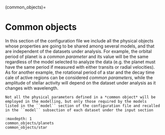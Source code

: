 (common_objects)=

# Common objects

In this section of the configuration file we include all the physical objects
whose properties are going to be shared among several models, and that are
independent of the datasets under analysis.
For example, the orbital period of planet is a *common parameter* and its value
will be the same regardless of the model selected to analyze the data (e.g. the
planet must have the same period if measured with either transits or radial velocities).
As for another example, the rotational period of a star and the decay time cale
of active regions can be considered *common parameters*, while the amplitude
of stellar activity will depend on the dataset under analysis as it changes with wavelength.

```{note} 
Not all the physical parameters defined in a *common object* will be employed in the modelling, but only those required by the models listed in the ``model`` section of the configuration file and recalled in the ``model`` subsection of each dataset under the input section
```

```{toctree}
:maxdepth: 1
common_objects/planets
common_objects/star
```
